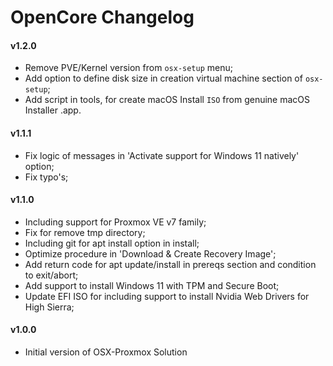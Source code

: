 OpenCore Changelog
==================

#### v1.2.0

- Remove PVE/Kernel version from ```osx-setup``` menu;
- Add option to define disk size in creation virtual machine section of ```osx-setup```;
- Add script in tools, for create macOS Install ```ISO``` from genuine macOS Installer .app.

#### v1.1.1

- Fix logic of messages in 'Activate support for Windows 11 natively' option;
- Fix typo's;

#### v1.1.0

- Including support for Proxmox VE v7 family;
- Fix for remove tmp directory;
- Including git for apt install option in install;
- Optimize procedure in 'Download & Create Recovery Image';
- Add return code for apt update/install in prereqs section and condition to exit/abort;
- Add support to install Windows 11 with TPM and Secure Boot;
- Update EFI ISO for including support to install Nvidia Web Drivers for High Sierra;

#### v1.0.0

- Initial version of OSX-Proxmox Solution

